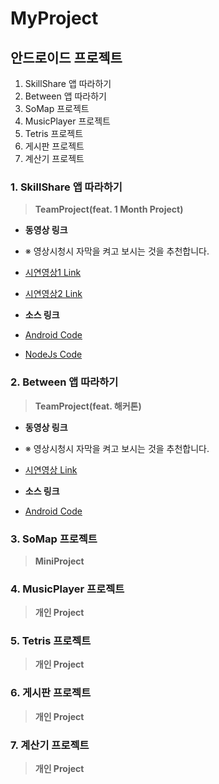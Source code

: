 # MyProject

## 안드로이드 프로젝트

1. SkillShare 앱 따라하기
2. Between 앱 따라하기
3. SoMap 프로젝트
4. MusicPlayer 프로젝트
5. Tetris 프로젝트
6. 게시판 프로젝트
7. 계산기 프로젝트

### 1. SkillShare 앱 따라하기

> __TeamProject(feat. 1 Month Project)__

- __동영상 링크__
- ※ 영상시청시 자막을 켜고 보시는 것을 추천합니다.
- [시연영상1 Link](https://youtu.be/N2Rs-Njy0DI)
- [시연영상2 Link](https://youtu.be/bN9aYZA0NYs)

- __소스 링크__
- [Android Code](https://github.com/youjisang/skill_share.git)
- [NodeJs Code](https://github.com/youjisang/skill-share-server.git)

### 2. Between 앱 따라하기

> __TeamProject(feat. 해커톤)__

- __동영상 링크__
- ※ 영상시청시 자막을 켜고 보시는 것을 추천합니다.
- [시연영상 Link](https://youtu.be/k7C1DMJDYc0)

- __소스 링크__
- [Android Code](https://github.com/youjisang/Between.git)

### 3. SoMap 프로젝트

> __MiniProject__

### 4. MusicPlayer 프로젝트

> __개인 Project__

### 5. Tetris 프로젝트

> __개인 Project__

### 6. 게시판 프로젝트

> __개인 Project__

### 7. 계산기 프로젝트

> __개인 Project__